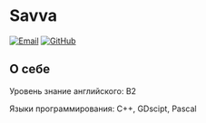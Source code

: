 
# Savva

[![Email](https://img.shields.io/badge/Email-oldisam@gmail.com-blue?style=flat&logo=gmail)](mailto:oldisam@gmail.com)
[![GitHub](https://img.shields.io/badge/GitHub-'oldisam-jpg'-black?style=flat&logo=github)](https://github.com/oldisam-jpg)

##  О себе

Уровень знание английского: B2

Языки программирования: C++, GDscipt, Pascal
